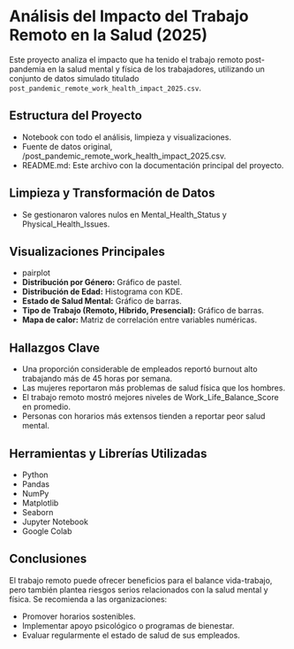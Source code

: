 # Análisis del Impacto del Trabajo Remoto en la Salud (2025)

Este proyecto analiza el impacto que ha tenido el trabajo remoto post-pandemia en la salud mental y física de los trabajadores, utilizando un conjunto de datos simulado titulado `post_pandemic_remote_work_health_impact_2025.csv`.

## Estructura del Proyecto

- Notebook con todo el análisis, limpieza y visualizaciones.
- Fuente de datos original, /post_pandemic_remote_work_health_impact_2025.csv.
- README.md: Este archivo con la documentación principal del proyecto.

## Limpieza y Transformación de Datos

- Se gestionaron valores nulos en Mental_Health_Status y Physical_Health_Issues.

## Visualizaciones Principales

- pairplot
- **Distribución por Género:** Gráfico de pastel.
- **Distribución de Edad:** Histograma con KDE.
- **Estado de Salud Mental:** Gráfico de barras.
- **Tipo de Trabajo (Remoto, Híbrido, Presencial):** Gráfico de barras.
- **Mapa de calor:** Matriz de correlación entre variables numéricas.

## Hallazgos Clave

- Una proporción considerable de empleados reportó burnout alto trabajando más de 45 horas por semana.
- Las mujeres reportaron más problemas de salud física que los hombres.
- El trabajo remoto mostró mejores niveles de Work_Life_Balance_Score en promedio.
- Personas con horarios más extensos tienden a reportar peor salud mental.

## Herramientas y Librerías Utilizadas

- Python
- Pandas
- NumPy
- Matplotlib
- Seaborn
- Jupyter Notebook
- Google Colab

## Conclusiones

El trabajo remoto puede ofrecer beneficios para el balance vida-trabajo, pero también plantea riesgos serios relacionados con la salud mental y física. Se recomienda a las organizaciones:

- Promover horarios sostenibles.
- Implementar apoyo psicológico o programas de bienestar.
- Evaluar regularmente el estado de salud de sus empleados.

